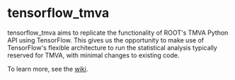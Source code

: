 # tensorflow_tmva
tensorflow_tmva aims to replicate the functionality of ROOT's TMVA Python API using TensorFlow. This gives us the opportunity to make use of TensorFlow's flexible architecture to run the statistical analysis typically reserved for TMVA, with minimal changes to existing code.

To learn more, see the [wiki](https://github.com/AidanGG/tensorflow_tmva/wiki).

